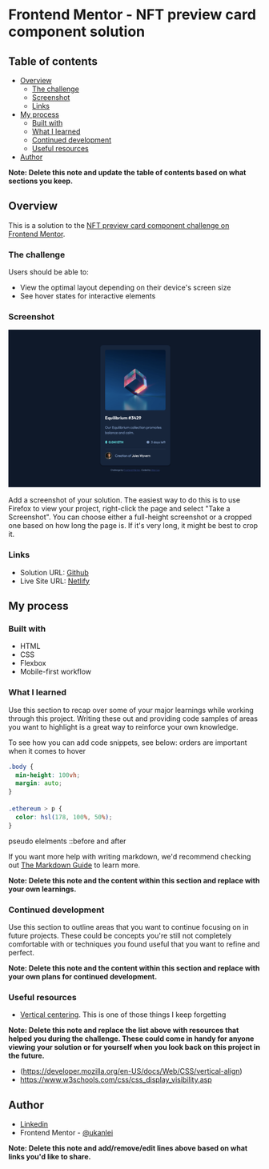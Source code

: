 # Frontend Mentor - NFT preview card component solution

## Table of contents

- [Overview](#overview)
  - [The challenge](#the-challenge)
  - [Screenshot](#screenshot)
  - [Links](#links)
- [My process](#my-process)
  - [Built with](#built-with)
  - [What I learned](#what-i-learned)
  - [Continued development](#continued-development)
  - [Useful resources](#useful-resources)
- [Author](#author)

**Note: Delete this note and update the table of contents based on what sections you keep.**

## Overview

This is a solution to the [NFT preview card component challenge on Frontend Mentor](https://www.frontendmentor.io/challenges/nft-preview-card-component-SbdUL_w0U).

### The challenge

Users should be able to:

- View the optimal layout depending on their device's screen size
- See hover states for interactive elements

### Screenshot

![](images/screen-shot-desktop.png)

Add a screenshot of your solution. The easiest way to do this is to use Firefox to view your project, right-click the page and select "Take a Screenshot". You can choose either a full-height screenshot or a cropped one based on how long the page is. If it's very long, it might be best to crop it.

### Links

- Solution URL: [Github](https://github.com/ukanlei/frontendMentor/tree/master/nft-preview-card-component-main)
- Live Site URL: [Netlify](https://rococo-cactus-07f4be.netlify.app)

## My process

### Built with

- HTML
- CSS
- Flexbox
- Mobile-first workflow

### What I learned

Use this section to recap over some of your major learnings while working through this project. Writing these out and providing code samples of areas you want to highlight is a great way to reinforce your own knowledge.

To see how you can add code snippets, see below:
orders are important when it comes to hover

```css
.body {
  min-height: 100vh;
  margin: auto;
}

.ethereum > p {
  color: hsl(178, 100%, 50%);
}
```

pseudo elelments ::before and after

If you want more help with writing markdown, we'd recommend checking out [The Markdown Guide](https://www.markdownguide.org/) to learn more.

**Note: Delete this note and the content within this section and replace with your own learnings.**

### Continued development

Use this section to outline areas that you want to continue focusing on in future projects. These could be concepts you're still not completely comfortable with or techniques you found useful that you want to refine and perfect.

**Note: Delete this note and the content within this section and replace with your own plans for continued development.**

### Useful resources

- [Vertical centering](https://www.digitalocean.com/community/tutorials/css-centering-using-flexbox). This is one of those things I keep forgetting

**Note: Delete this note and replace the list above with resources that helped you during the challenge. These could come in handy for anyone viewing your solution or for yourself when you look back on this project in the future.**

- (https://developer.mozilla.org/en-US/docs/Web/CSS/vertical-align)
- https://www.w3schools.com/css/css_display_visibility.asp

## Author

- [Linkedin](https://www.linkedin.com/in/ukanlei/)
- Frontend Mentor - [@ukanlei](https://www.frontendmentor.io/profile/ukanlei)

**Note: Delete this note and add/remove/edit lines above based on what links you'd like to share.**

